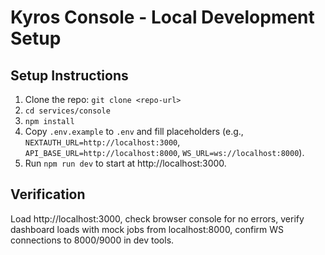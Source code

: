 # Kyros Console - Local Development Setup

## Setup Instructions

1. Clone the repo: `git clone <repo-url>`
2. `cd services/console`
3. `npm install`
4. Copy `.env.example` to `.env` and fill placeholders (e.g., `NEXTAUTH_URL=http://localhost:3000`, `API_BASE_URL=http://localhost:8000`, `WS_URL=ws://localhost:8000`).
5. Run `npm run dev` to start at http://localhost:3000.

## Verification

Load http://localhost:3000, check browser console for no errors, verify dashboard loads with mock jobs from localhost:8000, confirm WS connections to 8000/9000 in dev tools.